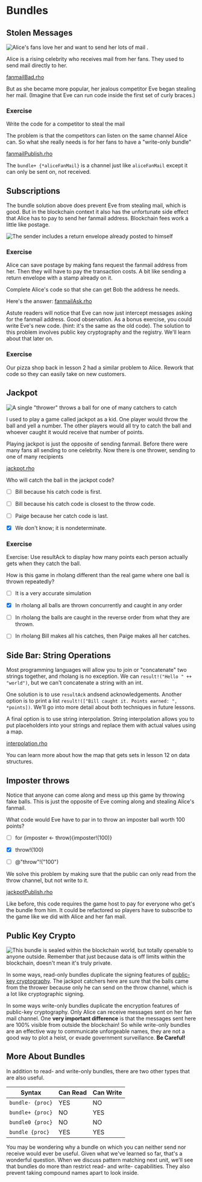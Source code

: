 # Bundles

## Stolen Messages

![Alice's fans love her and want to send her lots of mail .](Alice.png)

Alice is a rising celebrity who receives mail from her fans. They used to send mail directly to her.

[fanmailBad.rho](fanmailBad.rho)

But as she became more popular, her jealous competitor Eve began stealing her mail. (Imagine that Eve can run code inside the first set of curly braces.)

### Exercise
Write the code for a competitor to steal the mail  <!-- Answer in fanmailEve.rho -->

The problem is that the competitors can listen on the same channel Alice can. So what she really needs is for her fans to have a "write-only bundle"

[fanmailPublish.rho](fanmailPublish.rho)

The `bundle+ {*aliceFanMail}` is a channel just like `aliceFanMail` except it can only be sent on, not received.

## Subscriptions
The bundle solution above does prevent Eve from stealing mail, which is good. But in the blockchain context it also has the unfortunate side effect that Alice has to pay to send her fanmail address. Blockchain fees work a little like postage.

![The sender includes a return envelope already posted to himself](returnEnvelope.png)

### Exercise

Alice can save postage by making fans request the fanmail address from her. Then they will have to pay the transaction costs. A bit like sending a return envelope with a stamp already on it.

Complete Alice's code so that she can get Bob the address he needs.

Here's the answer:
[fanmailAsk.rho](fanmailAsk.rho)


Astute readers will notice that Eve can now just intercept messages asking for the fanmail address. Good observation. As a bonus exercise, you could write Eve's new code. (hint: it's the same as the old code). The solution to this problem involves public key cryptography and the registry. We'll learn about that later on.

### Exercise
Our pizza shop back in lesson 2 had a similar problem to Alice. Rework that code so they can easily take on new customers.

## Jackpot

![A single "thrower" throws a ball for one of many catchers to catch](jackpot.png)

I used to play a game called jackpot as a kid. One player would throw the ball and yell a number. The other players would all try to catch the ball and whoever caught it would receive that number of points.

Playing jackpot is just the opposite of sending fanmail. Before there were many fans all sending to one celebrity. Now there is one thrower, sending to one of many recipients

[jackpot.rho](jackpot.rho)

Who will catch the ball in the jackpot code?
- [ ] Bill because his catch code is first.
- [ ] Bill because his catch code is closest to the throw code.
- [ ] Paige because her catch code is last.
- [x] We don't know; it is nondeterminate.


### Exercise
Exercise: Use resultAck to display how many points each person actually gets when they catch the ball.
<!-- solution in jackpotNicePrinting.rho -->



How is this game in rholang different than the real game where one ball is thrown repeatedly?
- [ ] It is a very accurate simulation
- [x] In rholang all balls are thrown concurrently and caught in any order
- [ ] In rholang the balls are caught in the reverse order from what they are thrown.
- [ ] In rholang Bill makes all his catches, then Paige makes all her catches.


## Side Bar: String Operations
Most programming languages will allow you to join or "concatenate" two strings together, and rholang is no exception. We can `result!("Hello " ++ "world")`, but we can't concatenate a string with an int.

One solution is to use `resultAck` andsend acknowledgements. Another option is to print a list  `result!(["Bill caught it. Points earned: ", *points])`. We'll go into more detail about both techniques in future lessons.

A final option is to use string interpolation. String interpolation allows you to put placeholders into your strings and replace them with actual values using a map.

[interpolation.rho](interpolation.rho)

You can learn more about how the map that gets sets in lesson 12 on data structures.

## Imposter throws

Notice that anyone can come along and mess up this game by throwing fake balls. This is just the opposite of Eve coming along and stealing Alice's fanmail.

What code would Eve have to par in to throw an imposter ball worth 100 points?
- [ ] for (imposter <- throw){imposter!(100)}
- [x] throw!(100)
- [ ] @"throw"!("100")


We solve this problem by making sure that the public can only read from the throw channel, but not write to it.

[jackpotPublish.rho](jackpotPublish.rho)

Like before, this code requires the game host to pay for everyone who get's the bundle from him. It could be refactored so players have to subscribe to the game like we did with Alice and her fan mail.

## Public Key Crypto

![This bundle is sealed within the blockchain world, but totally openable to anyone outside. Remember that just because data is off limits within the blockchain, doesn't mean it's truly private.](privateNames.png)

In some ways, read-only bundles duplicate the signing features of [public-key cryptography](https://en.wikipedia.org/wiki/Public-key_cryptography). The jackpot catchers here are sure that the balls came from the thrower because only he can send on the throw channel, which is a lot like cryptographic signing.

In some ways write-only bundles duplicate the encryption features of public-key cryptography. Only Alice can receive messages sent on her fan mail channel. One **very important difference** is that the messages sent here are 100% visible from outside the blockchain! So while write-only bundles are an effective way to communicate unforgeable names, they are not a good way to plot a heist, or evade government surveillance. **Be Careful!**

## More About Bundles

In addition to read- and write-only bundles, there are two other types that are also useful.

| Syntax | Can Read | Can Write |
| ------ | -------- | --------- |
| `bundle- {proc}`  | YES |  NO |
| `bundle+ {proc}`  | NO  | YES |
| `bundle0 {proc}`   | NO  |  NO |
| `bundle {proc}`   | YES | YES |

You may be wondering why a bundle on which you can neither send nor receive would ever be useful. Given what we've learned so far, that's a wonderful question. When we discuss pattern matching next unit, we'll see that bundles do more than restrict read- and write- capabilities. They also prevent taking compound names apart to look inside.
